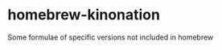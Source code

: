 homebrew-kinonation
===================

Some formulae of specific versions not included in homebrew
